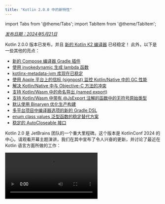 ```yaml
---
title: "Kotlin 2.0.0 中的新特性"
---
```

import Tabs from '@theme/Tabs';
import TabItem from '@theme/TabItem';

_[发布日期：2024年5月21日](releases.md#release-details)_

Kotlin 2.0.0 版本已发布，并且 [新的 Kotlin K2 编译器](#kotlin-k2-compiler) 已经稳定！ 此外，以下是一些其他的亮点：

* [新的 Compose 编译器 Gradle 插件](#new-compose-compiler-gradle-plugin)
* [使用 invokedynamic 生成 lambda 函数](#generation-of-lambda-functions-using-invokedynamic)
* [kotlinx-metadata-jvm 库现在已稳定](#the-kotlinx-metadata-jvm-library-is-stable)
* [使用 Apple 平台上的信标 (signpost) 监控 Kotlin/Native 中的 GC 性能](#monitoring-gc-performance-with-signposts-on-apple-platforms)
* [解决 Kotlin/Native 中与 Objective-C 方法的冲突](#resolving-conflicts-with-objective-c-methods)
* [支持 Kotlin/Wasm 中的命名导出 (named export)](#support-for-named-export)
* [支持 Kotlin/Wasm 中带有 @JsExport 注解的函数中的无符号原始类型](#support-for-unsigned-primitive-types-in-functions-with-jsexport)
* [默认使用 Binaryen 优化生产构建](#optimized-production-builds-by-default-using-binaryen)
* [多平台项目中编译器选项的新的 Gradle DSL](#new-gradle-dsl-for-compiler-options-in-multiplatform-projects)
* [enum class values 泛型函数的稳定替代方案](#stable-replacement-of-the-enum-class-values-generic-function)
* [稳定的 AutoCloseable 接口](#stable-autocloseable-interface)

Kotlin 2.0 是 JetBrains 团队的一个重大里程碑。这个版本是 KotlinConf 2024 的中心。请观看开幕主题演讲，我们在其中宣布了令人兴奋的更新，并讨论了最近在 Kotlin 语言方面所做的工作：

<video src="https://www.youtube.com/v/Ar73Axsz2YA" title="KotlinConf'24 - Keynote"/>

## IDE 支持

支持 Kotlin 2.0.0 的 Kotlin 插件已捆绑在最新的 IntelliJ IDEA 和 Android Studio 中。
你无需在 IDE 中更新 Kotlin 插件。
你只需要在你的构建脚本中[更改 Kotlin 版本](releases.md#update-to-a-new-kotlin-version)到 Kotlin 2.0.0。

* 有关 IntelliJ IDEA 对 Kotlin K2 编译器的支持的详细信息，请参阅 [IDE 中的支持](#support-in-ides)。
* 有关 IntelliJ IDEA 对 Kotlin 的支持的更多详细信息，请参阅 [Kotlin 版本](releases.md#ide-support)。

## Kotlin K2 编译器

通往 K2 编译器的道路漫长，但现在 JetBrains 团队终于准备好宣布其稳定。
在 Kotlin 2.0.0 中，默认使用新的 Kotlin K2 编译器，并且它对所有目标平台（JVM、Native、Wasm 和 JS）都是[稳定的](components-stability.md)。
新的编译器带来了重大的性能改进，加速了新语言特性的开发，统一了 Kotlin 支持的所有平台，并为多平台项目提供了更好的架构。

JetBrains 团队通过成功编译来自选定的用户和内部项目的 1000 万行代码，确保了新编译器的质量。
18,000 名开发人员参与了稳定过程，测试了总共 80,000 个项目中的新 K2 编译器，并报告了他们发现的任何问题。

为了帮助尽可能顺利地完成向新编译器的迁移过程，我们创建了一个 [K2 编译器迁移指南](k2-compiler-migration-guide.md)。
本指南解释了编译器的许多优点，强调了你可能遇到的任何更改，并描述了如何在必要时回滚到以前的版本。

在一篇 [博客文章](https://blog.jetbrains.com/kotlin/2024/04/k2-compiler-performance-benchmarks-and-how-to-measure-them-on-your-projects/) 中，
我们探讨了 K2 编译器在不同项目中的性能。 如果你想查看有关 K2 编译器性能的真实数据，并查找有关如何从你自己的项目中收集性能基准的说明，请查看它。

你还可以观看 KotlinConf 2024 的本次演讲，其中首席语言设计师 Michail Zarečenskij 讨论了 Kotlin 中的特性演变和 K2 编译器：

<video src="https://www.youtube.com/v/tAGJ5zJXJ7w" title="Kotlin Language Features in 2.0 and Beyond"/>

### 当前 K2 编译器限制

在你的 Gradle 项目中启用 K2 存在某些限制，这些限制可能会影响在以下情况下使用低于 8.3 的 Gradle 版本的项目：

* 编译来自 `buildSrc` 的源代码。
* 编译包含的构建中的 Gradle 插件。
* 如果其他 Gradle 插件在 Gradle 版本低于 8.3 的项目中使用，则编译它们。
* 构建 Gradle 插件依赖项。

如果遇到上述任何问题，你可以采取以下步骤来解决它们：

* 设置 `buildSrc`、任何 Gradle 插件及其依赖项的语言版本：

  ```kotlin
  kotlin {
      compilerOptions {
          languageVersion.set(org.jetbrains.kotlin.gradle.dsl.KotlinVersion.KOTLIN_1_9)
          apiVersion.set(org.jetbrains.kotlin.gradle.dsl.KotlinVersion.KOTLIN_1_9)
      }
  }
  ```

  > 如果你为特定任务配置语言和 API 版本，这些值将覆盖 `compilerOptions` 扩展设置的值。 在这种情况下，语言和 API 版本不应高于 1.9。
  >
  

* 将项目中的 Gradle 版本更新到 8.3 或更高版本。

### 智能类型转换 (smart cast) 改进

在特定情况下，Kotlin 编译器可以自动将对象转换为类型，从而省去你必须显式转换它的麻烦。 这被称为 [智能类型转换](typecasts.md#smart-casts)。
与之前相比，Kotlin K2 编译器现在在更多场景中执行智能类型转换。

在 Kotlin 2.0.0 中，我们对以下领域的智能类型转换进行了改进：

* [局部变量和更远的范围](#local-variables-and-further-scopes)
* [使用逻辑 `or` 运算符的类型检查](#type-checks-with-logical-or-operator)
* [内联函数](#inline-functions)
* [具有函数类型的属性](#properties-with-function-types)
* [异常处理](#exception-handling)
* [递增和递减运算符](#increment-and-decrement-operators)

#### 局部变量和更远的范围

以前，如果在 `if` 条件中将变量评估为非 `null`，则该变量将被智能类型转换。
然后，有关此变量的信息将在 `if` 块的范围内进一步共享。

但是，如果在 `if` 条件 **之外** 声明变量，则在 `if` 条件内将没有关于该变量的信息，因此无法对其进行智能类型转换。 在 `when` 表达式和 `while` 循环中也观察到了这种行为。

从 Kotlin 2.0.0 开始，如果在 `if`、`when` 或 `while` 条件中使用变量之前声明变量，那么编译器收集的关于该变量的任何信息都将在相应的块中可用于智能类型转换。

当你想做诸如将布尔条件提取到变量中之类的事情时，这会很有用。 然后，你可以为变量指定一个有意义的名称，这将提高代码的可读性，并使以后在代码中重用该变量成为可能。 例如：

```kotlin
class Cat {
    fun purr() {
        println("Purr purr")
    }
}

fun petAnimal(animal: Any) {
    val isCat = animal is Cat
    if (isCat) {
        // 在 Kotlin 2.0.0 中，编译器可以访问关于 isCat 的信息，因此它知道
        // animal 已智能类型转换为 Cat 类型。
        // 因此，可以调用 purr() 函数。
        // 在 Kotlin 1.9.20 中，编译器不知道
        // 关于智能类型转换的信息，因此调用 purr()
        // 函数会触发错误。
        animal.purr()
    }
}

fun main() {
    val kitty = Cat()
    petAnimal(kitty)
    // Purr purr
}
```

#### 使用逻辑 or 运算符的类型检查

在 Kotlin 2.0.0 中，如果将对象的类型检查与 `or` 运算符 (`||`) 组合在一起，则会对其最接近的公共超类型进行智能类型转换。 在此更改之前，始终对 `Any` 类型进行智能类型转换。

在这种情况下，你仍然必须在之后手动检查对象类型，然后才能访问其任何属性或调用其函数。 例如：

```kotlin
interface Status {
    fun signal() {}
}

interface Ok : Status
interface Postponed : Status
interface Declined : Status

fun signalCheck(signalStatus: Any) {
    if (signalStatus is Postponed || signalStatus is Declined) {
        // signalStatus 被智能类型转换为公共超类型 Status
        signalStatus.signal()
        // 在 Kotlin 2.0.0 之前，signalStatus 被智能类型转换
        // 为 Any 类型，因此调用 signal() 函数会触发一个
        // Unresolved reference 错误。 只有在另一个类型检查之后才能成功调用 signal() 函数：

        // check(signalStatus is Status)
        // signalStatus.signal()
    }
}
```

:::note
公共超类型是联合类型的**近似值**。 Kotlin 不支持 [联合类型](https://en.wikipedia.org/wiki/Union_type)。

:::

#### 内联函数

在 Kotlin 2.0.0 中，K2 编译器以不同的方式处理内联函数，允许它与其他编译器分析结合使用，以确定智能类型转换是否安全。

具体来说，现在将内联函数视为具有隐式 [`callsInPlace`](https://kotlinlang.org/api/latest/jvm/stdlib/kotlin.contracts/-contract-builder/calls-in-place.html) 契约。 这意味着传递给内联函数的任何 lambda 函数都会在适当的位置调用。 由于 lambda 函数在适当的位置调用，因此编译器知道 lambda 函数无法泄漏对其函数体中包含的任何变量的引用。

编译器使用此知识以及其他编译器分析来决定智能类型转换任何捕获的变量是否安全。 例如：

```kotlin
interface Processor {
    fun process()
}

inline fun inlineAction(f: () `->` Unit) = f()

fun nextProcessor(): Processor? = null

fun runProcessor(): Processor? {
    var processor: Processor? = null
    inlineAction {
        // 在 Kotlin 2.0.0 中，编译器知道 processor
        // 是一个局部变量，并且 inlineAction() 是一个内联函数，所以
        // 对 processor 的引用不会被泄漏。 因此，智能类型转换 processor 是安全的。

        // 如果 processor 不是 null，则 processor 会被智能类型转换
        if (processor != null) {
            // 编译器知道 processor 不是 null，因此不需要安全调用
            processor.process()

            // 在 Kotlin 1.9.20 中，你必须执行安全调用：
            // processor?.process()
        }

        processor = nextProcessor()
    }

    return processor
}
```

#### 具有函数类型的属性

在以前版本的 Kotlin 中，存在一个 bug，这意味着具有函数类型的类属性不会被智能类型转换。
我们在 Kotlin 2.0.0 和 K2 编译器中修复了此行为。 例如：

```kotlin
class Holder(val provider: (() `->` Unit)?) {
    fun process() {
        // 在 Kotlin 2.0.0 中，如果 provider 不是 null，则
        // provider 会被智能类型转换
        if (provider != null) {
            // 编译器知道 provider 不是 null
            provider()

            // 在 1.9.20 中，编译器不知道 provider 不是
            // null，因此它会触发一个错误：
            // Reference has a nullable type '(() `->` Unit)?', use explicit '?.invoke()' to make a function-like call instead
        }
    }
}
```

如果你重载 `invoke` 运算符，此更改也适用。 例如：

```kotlin
interface Provider {
    operator fun invoke()
}

interface Processor : () `->` String

class Holder(val provider: Provider?, val processor: Processor?) {
    fun process() {
        if (provider != null) {
            provider()
            // 在 1.9.20 中，编译器会触发一个错误：
            // Reference has a nullable type 'Provider?' use explicit '?.invoke()' to make a function-like call instead
        }
    }
}
```

#### 异常处理

在 Kotlin 2.0.0 中，我们对异常处理进行了改进，以便智能类型转换信息可以传递到 `catch` 和 `finally` 块。 此更改使你的代码更安全，因为编译器会跟踪你的对象是否具有可空类型。 例如：

```kotlin

fun testString() {
    var stringInput: String? = null
    // stringInput 被智能类型转换为 String 类型
    stringInput = ""
    try {
        // 编译器知道 stringInput 不是 null
        println(stringInput.length)
        // 0

        // 编译器拒绝之前智能类型转换的 stringInput 信息。 现在 stringInput 具有 String? 类型。
        stringInput = null

        // 触发异常
        if (2 > 1) throw Exception()
        stringInput = ""
    } catch (exception: Exception) {
        // 在 Kotlin 2.0.0 中，编译器知道 stringInput
        // 可以为 null，因此 stringInput 保持可空。
        println(stringInput?.length)
        // null

        // 在 Kotlin 1.9.20 中，编译器说不需要安全调用，但这是不正确的。
    }
}

fun main() {
    testString()
}
```

#### 递增和递减运算符

在 Kotlin 2.0.0 之前，编译器不理解在使用递增或递减运算符后，对象的类型可能会发生变化。 由于编译器无法准确跟踪对象类型，因此你的代码可能会导致未解析的引用错误。 在 Kotlin 2.0.0 中，此问题已得到修复：

```kotlin
interface Rho {
    operator fun inc(): Sigma = TODO()
}

interface Sigma : Rho {
    fun sigma() = Unit
}

interface Tau {
    fun tau() = Unit
}

fun main(input: Rho) {
    var unknownObject: Rho = input

    // 检查 unknownObject 是否继承自 Tau 接口
    // 注意，unknownObject 可能同时继承自
    // Rho 和 Tau 接口。
    if (unknownObject is Tau) {

        // 使用接口 Rho 中重载的 inc() 运算符。
        // 在 Kotlin 2.0.0 中，unknownObject 的类型会被智能类型转换为
        // Sigma。
        ++unknownObject

        // 在 Kotlin 2.0.0 中，编译器知道 unknownObject 具有类型
        // Sigma，因此可以成功调用 sigma() 函数。
        unknownObject.sigma()

        // 在 Kotlin 1.9.20 中，调用 inc() 时，编译器不执行智能类型转换
        // 因此编译器仍然认为 unknownObject 具有类型 Tau。 调用 sigma() 函数
        // 会引发编译时错误。
        
        // 在 Kotlin 2.0.0 中，编译器知道 unknownObject 具有类型
        // Sigma，因此调用 tau() 函数会引发编译时
        // 错误。
        unknownObject.tau()
        // Unresolved reference 'tau'

        // 在 Kotlin 1.9.20 中，由于编译器错误地认为
        // unknownObject 具有类型 Tau，因此可以调用 tau() 函数，
        // 但它会抛出 ClassCastException。
    }
}
```

### Kotlin 多平台改进

在 Kotlin 2.0.0 中，我们在 K2 编译器中对 Kotlin 多平台进行了改进，涉及以下领域：

* [编译期间通用和平台源的分离](#separation-of-common-and-platform-sources-during-compilation)
* [expected 和 actual 声明的不同可见性级别](#different-visibility-levels-of-expected-and-actual-declarations)

#### 编译期间通用和平台源的分离

以前，Kotlin 编译器的设计阻止了它在编译时保持通用和平台源集的分离。
因此，通用代码可以访问平台代码，这会导致平台之间的行为不同。
此外，来自通用代码的一些编译器设置和依赖项过去会泄漏到平台代码中。

在 Kotlin 2.0.0 中，我们对新的 Kotlin K2 编译器的实现包括对编译方案的重新设计，以确保通用和平台源集之间严格分离。
当你使用 [expected 和 actual 函数](multiplatform-expect-actual.md#expected-and-actual-functions) 时，此更改最为明显。
以前，你的通用代码中的函数调用可能会解析为平台代码中的函数。 例如：
<table>
<tr>
<td>
通用代码
</td>
<td>
平台代码
</td>
</tr>
<tr>
<td>

```kotlin
fun foo(x: Any) = println("common foo")

fun exampleFunction() {
    foo(42)
}
```
</td>
<td>

```kotlin
// JVM
fun foo(x: Int) = println("platform foo")

// JavaScript
// 在 JavaScript 平台上没有 foo() 函数重载
```
</td>
</tr>
</table>

在此示例中，通用代码根据其运行的平台具有不同的行为：

* 在 JVM 平台上，在通用代码中调用 `foo()` 函数会导致调用平台代码中的 `foo()` 函数，显示为 `platform foo`。
* 在 JavaScript 平台上，在通用代码中调用 `foo()` 函数会导致调用通用代码中的 `foo()` 函数，显示为 `common foo`，因为平台代码中没有这样的函数可用。

在 Kotlin 2.0.0 中，通用代码无法访问平台代码，因此两个平台都成功将 `foo()` 函数解析为通用代码中的 `foo()` 函数：`common foo`。

除了提高跨平台行为的一致性之外，我们还努力修复 IntelliJ IDEA 或 Android Studio 和编译器之间存在冲突行为的情况。 例如，当你使用 [expected 和 actual 类](multiplatform-expect-actual.md#expected-and-actual-classes) 时，会发生以下情况：
<table>
<tr>
<td>
通用代码
</td>
<td>
平台代码
</td>
</tr>
<tr>
<td>

```kotlin
expect class Identity {
    fun confirmIdentity(): String
}

fun common() {
    // 在 2.0.0 之前，
    // 它会触发仅 IDE 错误
    Identity().confirmIdentity()
    // RESOLUTION_TO_CLASSIFIER : Expected class
    // Identity 没有默认构造函数。
}
```
</td>
<td>

```kotlin
actual class Identity {
    actual fun confirmIdentity() = "expect class fun: jvm"
}
```
</td>
</tr>
</table>

在此示例中，expected 类 `Identity` 没有默认构造函数，因此无法在通用代码中成功调用它。
以前，仅由 IDE 报告错误，但代码仍然在 JVM 上成功编译。 但是，现在编译器会正确报告错误：

```none
Expected class 'expect class Identity : Any' does not have default constructor
```

##### 何时解析行为不会更改

我们仍在迁移到新的编译方案的过程中，因此当你调用不在同一源集中的函数时，解析行为仍然相同。
当你使用通用代码中的多平台库中的重载时，你主要会注意到这种差异。

假设你有一个库，它有两个具有不同签名的 `whichFun()` 函数：

```kotlin
// 示例库

// MODULE: common
fun whichFun(x: Any) = println("common function")

// MODULE: JVM
fun whichFun(x: Int) = println("platform function")
```

如果在你的通用代码中调用 `whichFun()` 函数，则会解析库中具有最相关参数类型的函数：

```kotlin
// 一个使用 JVM 目标的示例库的项目

// MODULE: common
fun main() {
    whichFun(2)
    // platform function
}
```

相比之下，如果在同一源集中声明 `whichFun()` 的重载，则会解析来自通用代码的函数，因为你的代码无法访问平台特定的版本：

```kotlin
// 不使用示例库

// MODULE: common
fun whichFun(x: Any) = println("common function")

fun main() {
    whichFun(2)
    // common function
}

// MODULE: JVM
fun whichFun(x: Int) = println("platform function")
```

与多平台库类似，由于 `commonTest` 模块位于单独的源集中，因此它仍然可以访问平台特定的代码。
因此，对 `commonTest` 模块中的函数调用的解析表现出与旧编译方案相同的行为。

将来，这些剩余情况将与新的编译方案更加一致。

#### expected 和 actual 声明的不同可见性级别

在 Kotlin 2.0.0 之前，如果在你的 Kotlin 多平台项目中使用 [expected 和 actual 声明](multiplatform-expect-actual.md)，它们必须具有相同的 [可见性级别](visibility-modifiers.md)。
Kotlin 2.0.0 现在还支持不同的可见性级别，但**仅当**实际声明比预期声明 _更_ 宽松时。 例如：

```kotlin
expect internal class Attribute // 可见性为 internal
actual class Attribute          // 可见性默认为 public，
                                // 这更宽松
```

同样，如果在你的实际声明中使用 [类型别名](type-aliases.md)，则**底层类型**的可见性应与预期声明相同或更宽松。 例如：

```kotlin
expect internal class Attribute                 // 可见性为 internal
internal actual typealias Attribute = Expanded

class Expanded                                  // 可见性默认为 public，
                                                // 这更宽松
```

### 编译器插件支持

目前，Kotlin K2 编译器支持以下 Kotlin 编译器插件：

* [`all-open`](all-open-plugin.md)
* [AtomicFU](https://github.com/Kotlin/kotlinx-atomicfu)
* [`jvm-abi-gen`](https://github.com/JetBrains/kotlin/tree/master/plugins/jvm-abi-gen)
* [`js-plain-objects`](https://github.com/JetBrains/kotlin/tree/master/plugins/js-plain-objects)
* [kapt](whatsnew1920.md#preview-kapt-compiler-plugin-with-k2)
* [Lombok](lombok.md)
* [`no-arg`](no-arg-plugin.md)
* [Parcelize](https://plugins.gradle.org/plugin/org.jetbrains.kotlin.plugin.parcelize)
* [SAM with receiver](sam-with-receiver-plugin.md)
* [serialization](serialization.md)
* [Power-assert](power-assert.md)

此外，Kotlin K2 编译器还支持：

* [Jetpack Compose](https://developer.android.com/jetpack/compose) 编译器插件 2.0.0，该插件已[移至 Kotlin 存储库](https://android-developers.googleblog.com/2024/04/jetpack-compose-compiler-moving-to-kotlin-repository.html)。
* [Kotlin 符号处理 (KSP) 插件](ksp-overview.md)，因为 [KSP2](https://android-developers.googleblog.com/2023/12/ksp2-preview-kotlin-k2-standalone.html)。

:::note
如果你使用任何其他编译器插件，请查看其文档以查看它们是否与 K2 兼容。

### 实验性的 Kotlin Power-assert 编译器插件

Kotlin Power-assert 插件是 [实验性的](components-stability.md#stability-levels-explained)。
它可能随时更改。

Kotlin 2.0.0 引入了一个实验性的 Power-assert 编译器插件。此插件通过在失败消息中包含上下文信息来改善编写测试的体验，从而使调试更容易、更有效。

开发人员通常需要使用复杂的断言库来编写有效的测试。 Power-assert 插件通过自动生成包含断言表达式的中间值的失败消息来简化此过程。这有助于开发人员快速了解测试失败的原因。

当测试中的断言失败时，改进的错误消息会显示断言中所有变量和子表达式的值，从而清楚地表明条件的哪一部分导致了失败。这对于检查多个条件的复杂断言尤其有用。

要在项目中启用该插件，请在 `build.gradle(.kts)` 文件中对其进行配置：

<Tabs groupId="build-script">
<TabItem value="kotlin" label="Kotlin" default>

```kotlin
plugins {
    kotlin("multiplatform") version "2.0.0"
    kotlin("plugin.power-assert") version "2.0.0"
}

powerAssert {
    functions = listOf("kotlin.assert", "kotlin.test.assertTrue")
}
```

</TabItem>
<TabItem value="groovy" label="Groovy" default>

```groovy
plugins {
    id 'org.jetbrains.kotlin.multiplatform' version '2.0.0'
    id 'org.jetbrains.kotlin.plugin.power-assert' version '2.0.0'
}

powerAssert {
    functions = ["kotlin.assert", "kotlin.test.assertTrue"]
}
```

</TabItem>
</Tabs>

在 [文档](power-assert.md) 中了解更多关于 Kotlin Power-assert 插件的信息。

### 如何启用 Kotlin K2 编译器

从 Kotlin 2.0.0 开始，默认情况下启用 Kotlin K2 编译器。 无需其他操作。

### 在 Kotlin Playground 中试用 Kotlin K2 编译器

Kotlin Playground 支持 2.0.0 版本。 [快来看看！](https://pl.kotl.in/czuoQprce)

### IDE 中的支持

默认情况下，IntelliJ IDEA 和 Android Studio 仍然使用以前的编译器进行代码分析、代码完成、突出显示和其他 IDE 相关功能。 要在 IDE 中获得完整的 Kotlin 2.0 体验，请启用 K2 模式。

在你的 IDE 中，转到 **Settings** | **Languages & Frameworks** | **Kotlin** 并选择 **Enable K2 mode** 选项。 IDE 将使用其 K2 模式分析你的代码。

<img src="/img/k2-mode.png" alt="启用 K2 模式" width="200" style={{verticalAlign: 'middle'}}/>

启用 K2 模式后，由于编译器行为的更改，你可能会注意到 IDE 分析中的差异。 在我们的 [迁移指南](k2-compiler-migration-guide.md) 中了解新的 K2 编译器与以前的编译器有何不同。

* 在 [我们的博客](https://blog.jetbrains.com/idea/2024/11/k2-mode-becomes-stable/) 中了解更多关于 K2 模式的信息。
* 我们正在积极收集关于 K2 模式的反馈，请在我们的 [公共 Slack 频道](https://kotlinlang.slack.com/archives/C0B8H786P) 中分享你的想法。

### 留下你对新 K2 编译器的反馈

我们将不胜感激你的任何反馈！

* 在 [我们的问题跟踪器](https://kotl.in/issue) 中报告你使用新 K2 编译器遇到的任何问题。
* [启用“发送使用情况统计信息”选项](https://www.jetbrains.com/help/idea/settings-usage-statistics.html)，以允许 JetBrains 收集关于 K2 使用情况的匿名数据。

## Kotlin/JVM

从 2.0.0 版本开始，编译器可以生成包含 Java 22 字节码的类。
此版本还带来了以下更改：

* [使用 invokedynamic 生成 lambda 函数](#generation-of-lambda-functions-using-invokedynamic)
* [kotlinx-metadata-jvm 库现在已稳定](#the-kotlinx-metadata-jvm-library-is-stable)

### 使用 invokedynamic 生成 lambda 函数

Kotlin 2.0.0 引入了一种新的默认方法，用于使用 `invokedynamic` 生成 lambda 函数。 与传统的匿名类生成相比，此更改减少了应用程序的二进制大小。

自第一个版本以来，Kotlin 一直将 lambda 生成为匿名类。 但是，从 [Kotlin 1.5.0](whatsnew15.md#lambdas-via-invokedynamic) 开始，
可以通过使用 `-Xlambdas=indy` 编译器选项来使用 `invokedynamic` 生成的选项。 在 Kotlin 2.0.0 中，`invokedynamic` 已成为 lambda 生成的默认方法。
此方法产生更轻的二进制文件，并使 Kotlin 与 JVM 优化保持一致，从而确保应用程序受益于 JVM 性能的持续和未来的改进。

目前，与普通 lambda 编译相比，它有三个限制：

* 编译为 `invokedynamic` 的 lambda 不可序列化。
* 实验性的 [`reflect()`](https://kotlinlang.org/api/latest/jvm/stdlib/kotlin.reflect.jvm/reflect.html) API 不支持 `invokedynamic` 生成的 lambda。
* 在这样的 lambda 上调用 `.toString()` 会产生可读性较差的字符串表示形式：

```kotlin
fun main() {
    println({})

    // 使用 Kotlin 1.9.24 和反射，返回
    // () `->` kotlin.Unit
    
    // 使用 Kotlin 2.0.0，返回
    // FileKt$$Lambda$13/0x00007f88a0004608@506e1b77
}
```

要保留生成 lambda 函数的旧版行为，你可以：

* 使用 `@JvmSerializableLambda` 注释特定的 lambda。
* 使用编译器选项 `-Xlambdas=class` 来生成模块中使用旧版方法的所有 lambda。

### kotlinx-metadata-jvm 库现在已稳定

在 Kotlin 2.0.0 中，`kotlinx-metadata-jvm` 库已变为 [稳定](components-stability.md#stability-levels-explained)。 既然该库已更改为 `kotlin` 包和坐标，你可以将其查找为 `kotlin-metadata-jvm`（没有“x”）。

以前，`kotlinx-metadata-jvm` 库有自己的发布方案和版本。 现在，我们将构建和发布 `kotlin-metadata-jvm` 更新作为 Kotlin 发布周期的一部分，并具有与 Kotlin 标准库相同的向后兼容性保证。

`kotlin-metadata-jvm` 库提供了一个 API 来读取和修改 Kotlin/JVM 编译器生成的二进制文件的元数据。

<!-- Learn more about the `kotlinx-metadata-jvm` library in the [documentation](kotlin-metadata-jvm.md). -->

## Kotlin/Native

此版本带来了以下更改：

* [使用信标 (signpost) 监控 GC 性能](#monitoring-gc-performance-with-signposts-on-apple-platforms)
* [解决与 Objective-C 方法的冲突](#resolving-conflicts-with-objective-c-methods)
* [更改了 Kotlin/Native 中编译器参数的日志级别](#changed-log-level-for-compiler-arguments-in-kotlin-native)
* [显式地将标准库和平台依赖项添加到 Kotlin/Native](#explicitly-added-standard-library-and-platform-dependencies-to-kotlin-native)
* [Gradle 配置缓存中的任务错误](#tasks-error-in-gradle-configuration-cache)

### 使用 Apple 平台上的信标 (signpost) 监控 GC 性能

以前，只能通过查看日志来监控 Kotlin/Native 垃圾收集器 (GC) 的性能。
但是，这些日志未与 Xcode Instruments 集成，Xcode Instruments 是一种流行的工具包，用于调查 iOS 应用的性能问题。

自 Kotlin 2.0.0 以来，GC 使用 Instruments 中可用的信标 (signpost) 报告暂停。
信标允许在你的应用中进行自定义日志记录，因此现在，当调试 iOS 应用性能时，你可以检查 GC 暂停是否对应于应用冻结。

在 [文档](native-memory-manager.md#monitor-gc-performance) 中了解更多关于 GC 性能分析的信息。

### 解决与 Objective-C 方法的冲突

Objective-C 方法可以有不同的名称，但具有相同数量和类型的参数。 例如，
[`locationManager:didEnterRegion:`](https://developer.apple.com/documentation/corelocation/cllocationmanagerdelegate/1423560-locationmanager?language=objc)
和 [`locationManager:didExitRegion:`](https://developer.apple.com/documentation/corelocation/cllocationmanagerdelegate/1423630-locationmanager?language=objc)。
在 Kotlin 中，这些方法具有相同的签名，因此尝试使用它们会触发冲突的重载错误。

以前，你必须手动抑制冲突的重载才能避免此编译错误。 为了改善 Kotlin 与 Objective-C 的互操作性，Kotlin 2.0.0 引入了新的 `@ObjCSignatureOverride` 注解。

该注解指示 Kotlin 编译器忽略冲突的重载，以防从 Objective-C 类继承了具有相同参数类型但参数名称不同的多个函数。

应用此注解也比一般的错误抑制更安全。 此注解只能在覆盖 Objective-C 方法的情况下使用，这些方法受支持并经过测试，而一般的抑制可能会隐藏重要的错误并导致代码在不知不觉中损坏。

### 更改了编译器参数的日志级别

在此版本中，Kotlin/Native Gradle 任务（例如 `compile`、`link` 和 `cinterop`）中编译器参数的日志级别已从 `info` 更改为 `debug`。

由于 `debug` 是其默认值，因此日志级别与其他 Gradle 编译任务一致，并提供详细的调试信息，包括所有编译器参数。

### 显式地将标准库和平台依赖项添加到 Kotlin/Native

以前，Kotlin/Native 编译器隐式地解析标准库和平台依赖项，这导致 Kotlin Gradle 插件在 Kotlin 目标中的工作方式不一致。

现在，每个 Kotlin/Native Gradle 编译都通过 `compileDependencyFiles` [编译参数](multiplatform-dsl-reference.md#compilation-parameters) 显式地在其编译时库路径中包含标准库和平台依赖项。

### Gradle 配置缓存中的任务错误

自 Kotlin 2.0.0 以来，你可能会遇到配置缓存错误，其消息指示：
`invocation of Task.project at execution time is unsupported`。

此错误出现在诸如 `NativeDistributionCommonizerTask` 和 `KotlinNativeCompile` 之类的任务中。

但是，这是一个假阳性错误。 根本问题是存在与 Gradle 配置缓存不兼容的任务，例如 `publish*` 任务。

由于错误消息建议了不同的根本原因，因此这种差异可能不会立即显现出来。

由于错误报告中未明确说明确切原因，因此 [Gradle 团队已在解决该问题以修复报告](https://github.com/gradle/gradle/issues/21290)。

## Kotlin/Wasm

Kotlin 2.0.0 提高了性能以及与 JavaScript 的互操作性：

* [默认使用 Binaryen 优化生产构建](#optimized-production-builds-by-default-using-binaryen)
* [支持命名导出 (named export)](#support-for-named-export)
* [支持 @JsExport 函数中的无符号原始类型](#support-for-unsigned-primitive-types-in-functions-with-jsexport)
* [在 Kotlin/Wasm 中生成 TypeScript 声明文件](#generation-of-typescript-declaration-files-in-kotlin-wasm)
* [支持捕获 JavaScript 异常](#support-for-catching-javascript-exceptions)
* [作为选项，现在支持新的异常处理提案](#new-exception-handling-proposal-is-now-supported-as-an-option)
* [`withWasm()` 函数已拆分为 JS 和 WASI 变体](#the-withwasm-function-is-split-into-js-and-wasi-variants)

### 默认使用 Binaryen 优化生产构建

Kotlin/Wasm